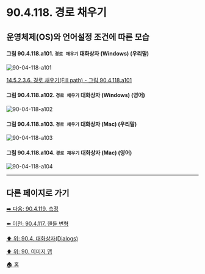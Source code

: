 # 90.4.118. 경로 채우기
## 운영체제(OS)와 언어설정 조건에 따른 모습

<a id="90-04-118-a101"></a>

#### 그림 90.4.118.a101. `경로 채우기` 대화상자 (Windows) (우리말)
![90-04-118-a101](https://github.com/wonder13662/gimp/assets/15767104/8145503a-bc63-47b2-84de-576b3d31ce11)

[14.5.2.3.6. 경로 채우기(Fill path) - 그림 90.4.118.a101](./14-05-02-03-06-fill_path.md#90-04-118-a101)

<a id="90-04-118-a102"></a>

#### 그림 90.4.118.a102. `경로 채우기` 대화상자 (Windows) (영어)
![90-04-118-a102](https://github.com/wonder13662/gimp/assets/15767104/e78c0cd0-2282-4d4c-a3ba-244d48009519)

<a id="90-04-118-a103"></a>

#### 그림 90.4.118.a103. `경로 채우기` 대화상자 (Mac) (우리말)
![90-04-118-a103](https://github.com/wonder13662/gimp/assets/15767104/33220c5f-1768-4422-aec1-6a5ca88cf42f)

<a id="90-04-118-a104"></a>

#### 그림 90.4.118.a104. `경로 채우기` 대화상자 (Mac) (영어)
![90-04-118-a104](https://github.com/wonder13662/gimp/assets/15767104/0f32e42f-dc26-4712-9252-b254de2bf8af)

***

## 다른 페이지로 가기

[➡️ 다음: 90.4.119. 측정](./90-04-119-measure.md)

[⬅️ 이전: 90.4.117. 핸들 변형](./90-04-117-handle_transform.md)

[⬆️ 위: 90.4. 대화상자(Dialogs)](./90-04-00-dialogs.md)

[⬆️ 위: 90. 이미지 맵](./90-00-image-map.md)

[🏠 홈](./00-home.md)
